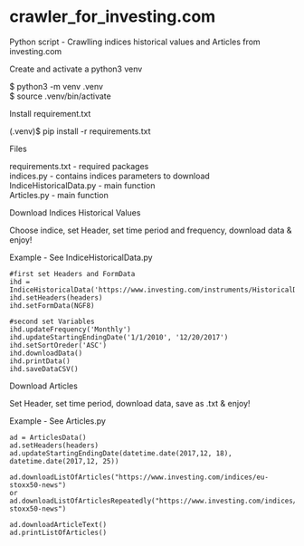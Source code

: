 # crawler_for_investing.com
Python script - Crawlling indices historical values and Articles from investing.com

Create and activate a python3 venv

$ python3 -m venv .venv <br />
$ source .venv/bin/activate<br />

Install requirement.txt

(.venv)$ pip install -r requirements.txt


Files

requirements.txt - required packages <br />
indices.py - contains indices parameters to download <br />
IndiceHistoricalData.py - main function <br />
Articles.py - main function <br />

Download Indices Historical Values

Choose indice, set Header, set time period and frequency, download data & enjoy! 

Example - See IndiceHistoricalData.py

	#first set Headers and FormData	
	ihd = IndiceHistoricalData('https://www.investing.com/instruments/HistoricalDataAjax')
	ihd.setHeaders(headers)
	ihd.setFormData(NGF8)
	
	#second set Variables
	ihd.updateFrequency('Monthly')
	ihd.updateStartingEndingDate('1/1/2010', '12/20/2017')
	ihd.setSortOreder('ASC')
	ihd.downloadData()
	ihd.printData()
	ihd.saveDataCSV()

Download Articles

Set Header, set time period, download data, save as .txt & enjoy! 

Example - See Articles.py

	ad = ArticlesData()
	ad.setHeaders(headers)
	ad.updateStartingEndingDate(datetime.date(2017,12, 18), datetime.date(2017,12, 25))
	
	ad.downloadListOfArticles("https://www.investing.com/indices/eu-stoxx50-news")
	or
	ad.downloadListOfArticlesRepeatedly("https://www.investing.com/indices/eu-stoxx50-news")

	ad.downloadArticleText()
	ad.printListOfArticles()
